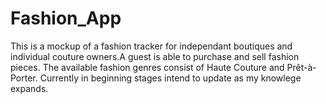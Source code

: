 # Fashion_App

This is a mockup of a fashion tracker for independant boutiques and individual couture owners.A guest is able to purchase and sell fashion pieces. The available fashion genres consist of Haute Couture and Prêt-à-Porter. Currently in beginning stages intend to update as my knowlege expands.

